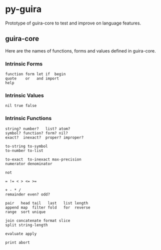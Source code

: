 # py-guira

Prototype of guira-core to test and improve on language features.

## guira-core

Here are the names of functions, forms and values
defined in guira-core.

### Intrinsic Forms

```
function form let if  begin
quote    or   and import
help
```

### Intrinsic Values

```
nil true false
```

### Intrinsic Functions

```
string? number?   list? atom?
symbol? function? form? nil?
exact?  inexact?  proper? improper?

to-string to-symbol
to-number to-list

to-exact  to-inexact max-precision
numerator denominator

not

= != < > <= >=

+ - * /
remainder even? odd?

pair   head tail   last   list length
append map  filter fold   for  reverse
range  sort unique

join concatenate format slice
split string-length

evaluate apply

print abort
```
